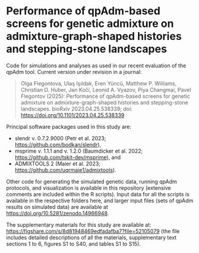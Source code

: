 # Performance of qpAdm-based screens for genetic admixture on admixture-graph-shaped histories and stepping-stone landscapes

Code for simulations and analyses as used in our recent evaluation of the qpAdm tool. Current version under revision in a journal:

> Olga Flegontova, Ulaş Işıldak, Eren Yüncü, Matthew P. Williams, Christian D. Huber, Jan Kočí, Leonid A. Vyazov, Piya Changmai, Pavel Flegontov (2025): Performance of qpAdm-based screens for genetic admixture on admixture-graph-shaped histories and stepping-stone landscapes. bioRxiv 2023.04.25.538339; doi: https://doi.org/10.1101/2023.04.25.538339

Principal software packages used in this study are:

- slendr v. 0.7.2.9000 (Petr et al. 2023; https://github.com/bodkan/slendr),
- msprime v. 1.1.1 and v. 1.2.0 (Baumdicker et al. 2022; https://github.com/tskit-dev/msprime), and
- ADMIXTOOLS 2 (Maier et al. 2023; https://github.com/uqrmaie1/admixtools).

Other code for generating the simulated genetic data, running qpAdm protocols, and visualization is available in this repository (extensive comments are included within the R scripts). Input data for all the scripts is available in the respective folders here, and larger input files (sets of qpAdm results on simulated data) are available at https://doi.org/10.5281/zenodo.14966948.

The supplementary materials for this study are available at: https://figshare.com/s/8d81948469edfadafba7?file=52105079 (the file includes detailed descriptions of all the materials, supplementary text sections 1 to 6, figures S1 to S40, and tables S1 to S15).